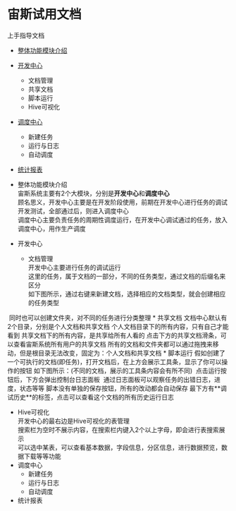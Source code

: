 宙斯试用文档
==========

上手指导文档
* [整体功能模块介绍](#section1)  
* [开发中心](#section2)  
  * 文档管理
  * 共享文档
  * 脚本运行
  * Hive可视化
* [调度中心](#section3)  
  * 新建任务
  * 运行与日志
  * 自动调度
* [统计报表](#section4)  


* <span id="section1">整体功能模块介绍</span>  
宙斯系统主要有2个大模块，分别是**开发中心**和**调度中心**  
顾名思义，开发中心主要是在开发阶段使用，前期在开发中心进行任务的调试开发测试，全部通过后，则进入调度中心  
调度中心主要负责任务的周期性调度运行，在开发中心调试通过的任务，放入调度中心，用作生产调度  
* <span id="section2">开发中心<span>  
  * <span id="sec2-doc">文档管理</span>  
开发中心主要进行任务的调试运行  
这里的任务，属于文档的一部分，不同的任务类型，通过文档的后缀名来区分  
如下图所示，通过右键来新建文档，选择相应的文档类型，就会创建相应的任务类型  
<img src="" />  
同时也可以创建文件夹，对不同的任务进行分类整理  
  * <span id="sec2-share">共享文档</span>  
文档中心默认有2个目录，分别是个人文档和共享文档  
个人文档目录下的所有内容，只有自己才能看到  
共享文档下的所有内容，是共享给所有人看的  
点击下方的共享文档滑条，可以查看宙斯系统所有用户的共享文档  
所有的文档和文件夹都可以通过拖拽来移动，但是根目录无法改变，固定为：个人文档和共享文档  
  * <span id="sec2-script">脚本运行</span>  
假如创建了一个可执行的文档(即任务)，打开文档后，在上方会展示工具条，显示了你可以操作的按钮  
如下图所示：(不同的文档，展示的工具条内容会有所不同)  
<img src=""/>  
点击运行按钮后，下方会弹出控制台日志面板  
<img src="" />  
通过日志面板可以观察任务的出错日志，进度，状态等等  
脚本没有单独的保存按钮，所有的改动都会自动保存  
最下方有**调试历史**的标签，点击可以查看这个文档的所有历史运行日志  

  * <span id="sec2-hive">Hive可视化</span>  
开发中心的最右边是Hive可视化的表管理  
搜索栏为空时不展示内容，在搜索栏内键入2个以上字母，即会进行表搜索展示  
可以选中某表，可以查看基本数据，字段信息，分区信息，进行数据预览，数据下载等等功能  
* <span id="section3">调度中心</span>
  * 新建任务
  * 运行与日志
  * 自动调度
* <span id="section4">统计报表</span>  